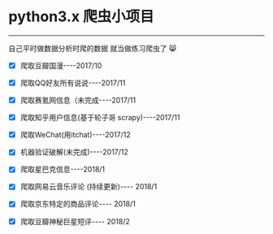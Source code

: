 # python3.x 爬虫小项目

---

自己平时做数据分析时爬的数据 就当做练习爬虫了 :smile_cat:

* [x] 爬取豆瓣国漫----2017/10
* [x] 爬取QQ好友所有说说----2017/11
* [x] 爬取赛氪网信息（未完成----2017/11
* [x] 爬取知乎用户信息(基于轮子哥 scrapy)----2017/11
* [x] 爬取WeChat(用itchat)----2017/12
* [x] 机器验证破解(未完成)----2017/12
* [x] 爬取星巴克信息----2018/1
* [x] 爬取网易云音乐评论 (持续更新)---- 2018/1
* [x] 爬取京东特定的商品评论---- 2018/1
* [x] 爬取豆瓣神秘巨星短评---- 2018/2






